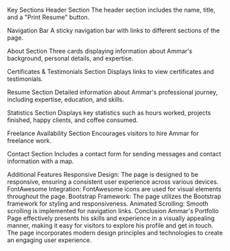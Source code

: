 
Key Sections
Header Section
The header section includes the name, title, and a "Print Resume" button.

Navigation Bar
A sticky navigation bar with links to different sections of the page.

About Section
Three cards displaying information about Ammar's background, personal details, and expertise.

Certificates & Testimonials Section
Displays links to view certificates and testimonials.

Resume Section
Detailed information about Ammar's professional journey, including expertise, education, and skills.

Statistics Section
Displays key statistics such as hours worked, projects finished, happy clients, and coffee consumed.

Freelance Availability Section
Encourages visitors to hire Ammar for freelance work.

Contact Section
Includes a contact form for sending messages and contact information with a map.

Additional Features
Responsive Design: The page is designed to be responsive, ensuring a consistent user experience across various devices.
FontAwesome Integration: FontAwesome icons are used for visual elements throughout the page.
Bootstrap Framework: The page utilizes the Bootstrap framework for styling and responsiveness.
Animated Scrolling: Smooth scrolling is implemented for navigation links.
Conclusion
Ammar's Portfolio Page effectively presents his skills and experience in a visually appealing manner, making it easy for visitors to explore his profile and get in touch. The page incorporates modern design principles and technologies to create an engaging user experience.